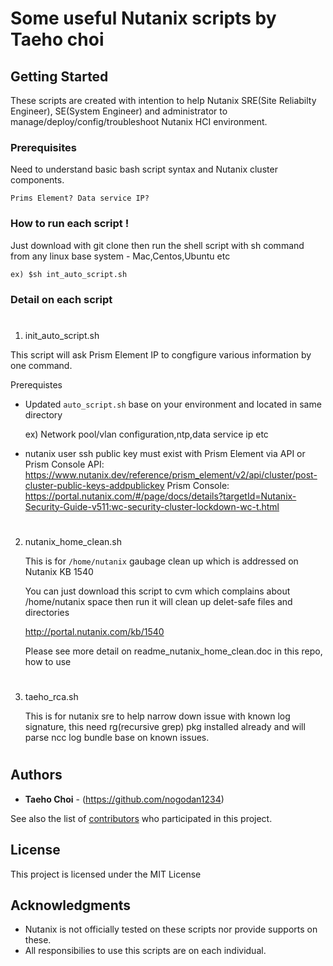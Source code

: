 # Some useful Nutanix scripts by Taeho choi

## Getting Started

These scripts are created with intention to help  Nutanix SRE(Site Reliabilty Engineer), SE(System Engineer) and administrator to manage/deploy/config/troubleshoot Nutanix HCI environment.

### Prerequisites

Need to understand basic bash script syntax and Nutanix cluster components.

```
Prims Element? Data service IP?
```

### How to run each script !
Just download with git clone then run the shell script with sh command from any linux base system - Mac,Centos,Ubuntu etc
```
ex) $sh int_auto_script.sh
```

### Detail on each script
# 
1. init_auto_script.sh

This script will ask Prism Element IP to congfigure various information by one command. 

Prerequistes
- Updated `auto_script.sh` base on your environment and located in same directory
  	
  	ex) Network pool/vlan configuration,ntp,data service ip etc

- nutanix user ssh public key must exist with Prism Element via API or Prism Console
  	API: https://www.nutanix.dev/reference/prism_element/v2/api/cluster/post-cluster-public-keys-addpublickey
  	Prism Console: https://portal.nutanix.com/#/page/docs/details?targetId=Nutanix-Security-Guide-v511:wc-security-cluster-lockdown-wc-t.html

# 
2. nutanix_home_clean.sh

	This is for `/home/nutanix` gaubage clean up which is addressed on Nutanix KB 1540

	You can just download this script to cvm which complains about /home/nutanix space then run it will clean up delet-safe files and directories

	http://portal.nutanix.com/kb/1540

	Please see more detail on readme_nutanix_home_clean.doc in this repo, how to use

# 
3. taeho_rca.sh

	This is for nutanix sre to help narrow down issue with known log signature, this need rg(recursive grep) pkg installed already and will parse ncc log bundle base on known issues.
# 
## Authors

* **Taeho Choi** - (https://github.com/nogodan1234)

See also the list of [contributors](https://github.com/nogodan1234/nutanix/contributors) who participated in this project.

## License

This project is licensed under the MIT License

## Acknowledgments

* Nutanix is not officially tested on these scripts nor provide supports on these.
* All responsibilies to use this scripts are on each individual.

